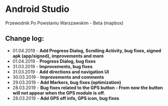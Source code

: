 # Android Studio
Przewodnik Po Powstaniu Warszawskim - Beta (mapbox)

## Change log:

* 01.04.2019 - <b>Add Progress Dialog, Scrolling Activity, bug fixes, signed apk (app/signed), improvements and more</b>
* 01.04.2019 - <b>Progress Dialog, bug fixes</b>
* 31.03.2019 - <b>Improvements, bug fixes</b>
* 31.03.2019 - <b>Add directions and navigation UI</b>
* 30.03.2019 - <b>Improvements and comments</b>
* 29.03.2019 - <b>Add Markers, bug fixes (optimization)</b>
* 28.03.2019 - <b>Bug fixes related to the GPS button - From now the button will not appear when the GPS module is off.</b>
* 28.03.2019 - <b>Add GPS off info, GPS icon, bug fixes</b>
